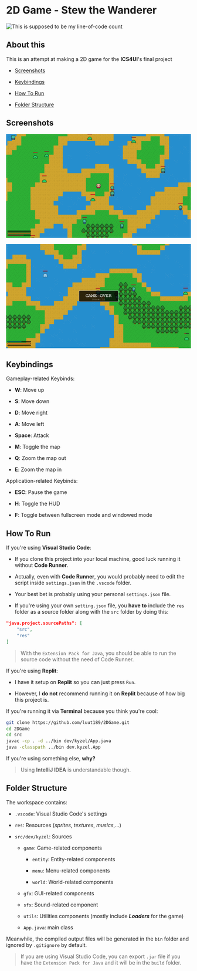 # 2D Game - Stew the Wanderer

![This is supposed to be my line-of-code count](https://tokei.rs/b1/github/luut189/2DGame?category=code)

## About this

This is an attempt at making a 2D game for the **ICS4UI**'s final project

- [Screenshots](#screenshots)

- [Keybindings](#keybindings)

- [How To Run](#how-to-run)

- [Folder Structure](#folder-structure)

## Screenshots

![Screenshot](screenshots/3.png)

![Screenshot](screenshots/5.png)

## Keybindings

Gameplay-related Keybinds:

- **W**: Move up

- **S**: Move down

- **D**: Move right

- **A**: Move left

- **Space**: Attack

- **M**: Toggle the map

- **Q**: Zoom the map out

- **E**: Zoom the map in

Application-related Keybinds:

- **ESC**: Pause the game

- **H**: Toggle the HUD

- **F**: Toggle between fullscreen mode and windowed mode

## How To Run

If you're using **Visual Studio Code**:

- If you clone this project into your local machine, good luck running it without **Code Runner**.

- Actually, even with **Code Runner**, you would probably need to edit the script inside `settings.json` in the `.vscode` folder.

- Your best bet is probably using your personal `settings.json` file.

- If you're using your own `setting.json` file, you **have to** include the `res` folder as a source folder along with the `src` folder by doing this:

```json
"java.project.sourcePaths": [
    "src",
    "res"
]
```

> With the `Extension Pack for Java`, you should be able to run the source code without the need of Code Runner.

If you're using **Replit**:

- I have it setup on **Replit** so you can just press `Run`.

- However, I **do not** recommend running it on **Replit** because of how big this project is.

If you're running it via **Terminal** because you think you're cool:

```bash
git clone https://github.com/luut189/2DGame.git
cd 2DGame
cd src
javac -cp . -d ../bin dev/kyzel/App.java
java -classpath ../bin dev.kyzel.App
```

If you're using something else, **why?**

> Using **IntelliJ IDEA** is understandable though.

## Folder Structure

The workspace contains:

- `.vscode`: Visual Studio Code's settings

- `res`: Resources (*sprites*, *textures*, *musics*,...)

- `src/dev/kyzel`: Sources

  - `game`: Game-related components

    - `entity`: Entity-related components

    - `menu`: Menu-related components

    - `world`: World-related components

  - `gfx`: GUI-related components
  
  - `sfx`: Sound-related component

  - `utils`: Utilities components (mostly include ***Loaders*** for the game)

  - `App.java`: main class

Meanwhile, the compiled output files will be generated in the `bin` folder and ignored by `.gitignore` by default.

> If you are using Visual Studio Code, you can export `.jar` file if you have the `Extension Pack for Java` and it will be in the `build` folder.
